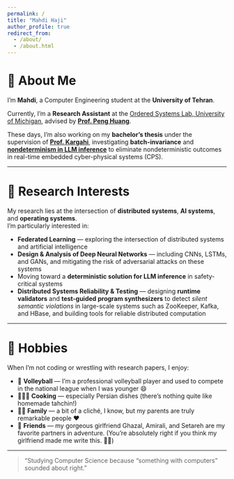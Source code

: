 ```yaml
---
permalink: /
title: "Mahdi Haji"
author_profile: true
redirect_from:
  - /about/
  - /about.html
---
```


# 👋 About Me

I’m **Mahdi**, a Computer Engineering student at the **University of Tehran**.  

Currently, I’m a **Research Assistant** at the [Ordered Systems Lab, University of Michigan](https://orderlab.io/team.html), advised by [**Prof. Peng Huang**](https://web.eecs.umich.edu/~ryanph/).  

These days, I’m also working on my **bachelor’s thesis** under the supervision of [**Prof. Kargahi**](https://scholar.google.com/citations?user=oH19bK4AAAAJ&hl=en), investigating **batch-invariance** and [**nondeterminism in LLM inference**](https://thinkingmachines.ai/blog/defeating-nondeterminism-in-llm-inference/) to eliminate nondeterministic outcomes in real-time embedded cyber-physical systems (CPS).

---

# 🔬 Research Interests

My research lies at the intersection of **distributed systems**, **AI systems**, and **operating systems**.  
I’m particularly interested in:

- **Federated Learning** — exploring the intersection of distributed systems and artificial intelligence  
- **Design & Analysis of Deep Neural Networks** — including CNNs, LSTMs, and GANs, and mitigating the risk of adversarial attacks on these systems  
- Moving toward a **deterministic solution for LLM inference** in safety-critical systems   
- **Distributed Systems Reliability & Testing** — designing **runtime validators** and **test-guided program synthesizers** to detect *silent semantic violations* in large-scale systems such as ZooKeeper, Kafka, and HBase, and building tools for reliable distributed computation  


---

# 🎯 Hobbies

When I’m not coding or wrestling with research papers, I enjoy:

- 🏐 **Volleyball** — I’m a professional volleyball player and used to compete in the national league when I was younger 😄  
- 👨🏻‍🍳 **Cooking** — especially Persian dishes (there’s nothing quite like homemade tahchin!)  
- 🧗‍♂️ **Family** — a bit of a cliché, I know, but my parents are truly remarkable people ❤️  
- 🎵 **Friends** — my gorgeous girlfriend Ghazal, Amirali, and Setareh are my favorite partners in adventure. (You’re absolutely right if you think my girlfriend made me write this. 🤪🆘)  

---

> “Studying Computer Science because “something with computers” sounded about right.”
